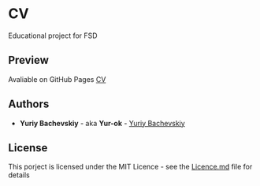 # CV

Educational project for FSD

## Preview

Avaliable on GitHub Pages [CV](https://yur-ok.github.io/FSD_CV/)

## Authors

* **Yuriy Bachevskiy** - aka **Yur-ok** - [Yuriy Bachevskiy](https://github.com/Yur-ok)

## License

This porject is licensed under the MIT Licence - see the [Licence.md](Licence.md) file for details 
